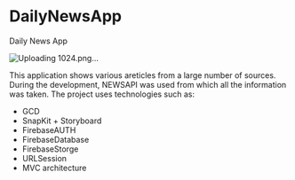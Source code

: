 # DailyNewsApp

Daily News App

![Uploading 1024.png…]()

This application shows various areticles from a large number of sources. During the development, NEWSAPI was used from which all the information was taken. The project uses technologies such as:
- GCD
- SnapKit + Storyboard
- FirebaseAUTH
- FirebaseDatabase
- FirebaseStorge
- URLSession
- MVC architecture
